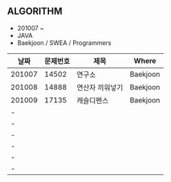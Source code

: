 ALGORITHM 
--- 
*  201007 ~
*  JAVA
*  Baekjoon / SWEA / Programmers

|날짜|문제번호|제목|Where|
|---|---|-----|-----|
|201007|14502|연구소|Baekjoon|
|201008|14888|연산자 끼워넣기|Baekjoon|
|201009|17135|캐슬디펜스|Baekjoon|
|-| | |
|-| | |
|-| | |
|-| | |
|-| | |
|-| | |